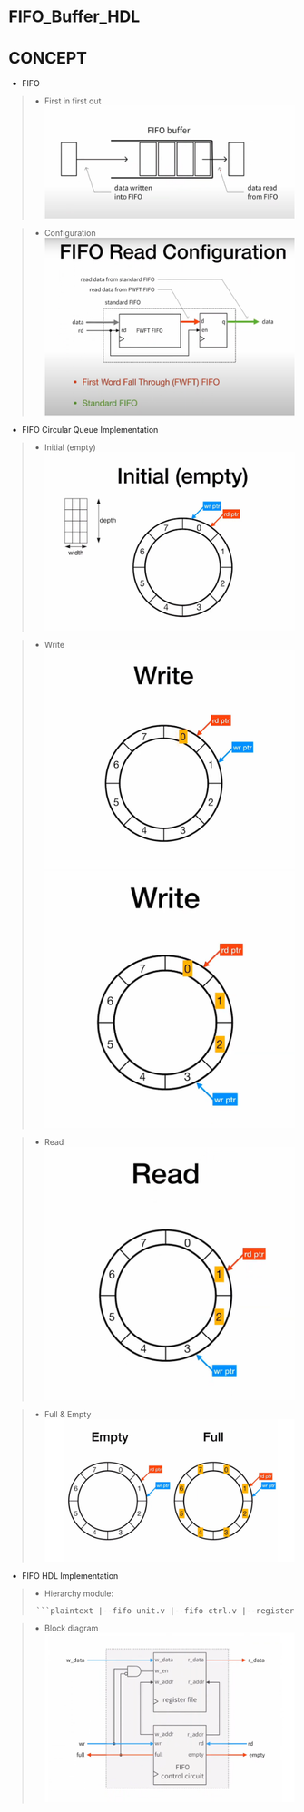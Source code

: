# FIFO_Buffer_HDL

# CONCEPT

* FIFO
> * First in first out
> ![alt text](image/fifo0.png)

> * Configuration
> ![alt text](image/fifo1.png)

* FIFO Circular Queue Implementation
> * Initial (empty)
> ![alt text](image/fifo2.png)  

> * Write
> ![alt text](image/fifo3.png) 
> ![alt text](image/fifo4.png) 

> * Read
> ![alt text](image/fifo5.png)

> * Full & Empty
> ![alt text](image/fifo6.png)

* FIFO HDL Implementation
> * Hierarchy module:  
> <pre> ```plaintext |--fifo_unit.v |--fifo_ctrl.v |--register_file.v ``` </pre>

> * Block diagram
> ![alt text](image/fifo7.png)